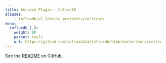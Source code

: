 ```yaml
---
title: Service Plugin - CollectD
aliases:
    - influxdb/v1.2/write_protocols/collectd/
menu:
  influxdb_1_2:
    weight: 80
    parent: tools
    url: https://github.com/influxdata/influxdb/blob/master/services/collectd/README.md
---
```


See the [README](https://github.com/influxdata/influxdb/blob/master/services/collectd/README.md) on GitHub.
